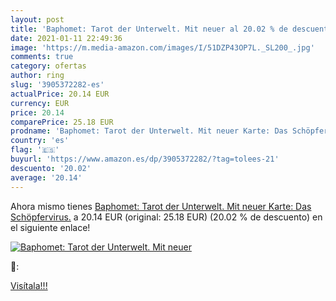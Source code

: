 ```yaml
---
layout: post
title: 'Baphomet: Tarot der Unterwelt. Mit neuer al 20.02 % de descuento'
date: 2021-01-11 22:49:36
image: 'https://m.media-amazon.com/images/I/51DZP43OP7L._SL200_.jpg'
comments: true
category: ofertas
author: ring
slug: '3905372282-es'
actualPrice: 20.14 EUR
currency: EUR
price: 20.14
comparePrice: 25.18 EUR
prodname: 'Baphomet: Tarot der Unterwelt. Mit neuer Karte: Das Schöpfervirus.'
country: 'es'
flag: '🇪🇸'
buyurl: 'https://www.amazon.es/dp/3905372282/?tag=tolees-21'
descuento: '20.02'
average: '20.14'
---
```


Ahora mismo tienes [Baphomet: Tarot der Unterwelt. Mit neuer Karte: Das Schöpfervirus.](https://www.amazon.es/dp/3905372282/?tag=tolees-21) a 20.14 EUR (original: 25.18 EUR) (20.02 %  de descuento) en el siguiente enlace!

[![Baphomet: Tarot der Unterwelt. Mit neuer](https://m.media-amazon.com/images/I/51DZP43OP7L._SL200_.jpg)](https://www.amazon.es/dp/3905372282/?tag=tolees-21)

🔎:


[Visítala!!!](https://www.amazon.es/dp/3905372282/?tag=tolees-21)
